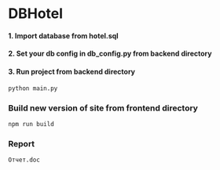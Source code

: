 # DBHotel

#### 1. Import database from hotel.sql
#### 2. Set your db config in db_config.py from backend directory
#### 3. Run project from backend directory
```
python main.py
```

### Build new version of site from frontend directory
```
npm run build
```

### Report

```
Отчет.doc
```